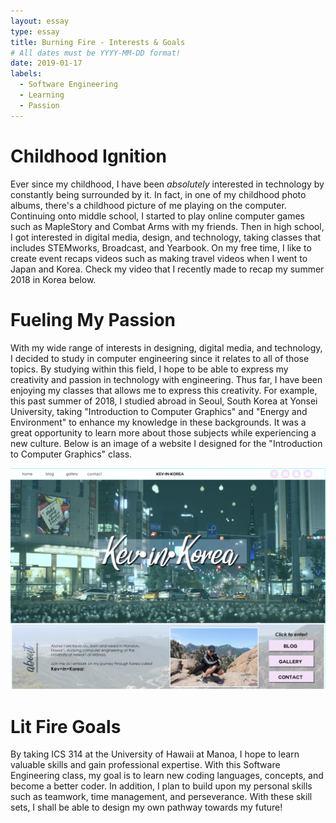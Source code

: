 ```yaml
---
layout: essay
type: essay
title: Burning Fire - Interests & Goals
# All dates must be YYYY-MM-DD format!
date: 2019-01-17
labels:
  - Software Engineering
  - Learning
  - Passion
---
```


# Childhood Ignition 
Ever since my childhood, I have been *absolutely* interested in technology by constantly being surrounded by it. In fact, in one of my childhood photo albums, there's a childhood picture of me playing on the computer. Continuing onto middle school, I started to play online computer games such as MapleStory and Combat Arms with my friends. Then in high school, I got interested in digital media, design, and technology, taking classes that includes STEMworks, Broadcast, and Yearbook. On my free time, I like to create event recaps videos such as making travel videos when I went to Japan and Korea. Check my video that I recently made to recap my summer 2018 in Korea below. 

<div class="ui embed" data-source="youtube" data-id="Cc3G45W2YXA" >
</div>

# Fueling My Passion
With my wide range of interests in designing, digital media, and technology, I decided to study in computer engineering since it relates to all of those topics. By studying within this field, I hope to be able to express my creativity and passion in technology with engineering. Thus far, I have been enjoying my classes that allows me to express this creativity. For example, this past summer of 2018, I studied abroad in Seoul, South Korea at Yonsei University, taking "Introduction to Computer Graphics" and "Energy and Environment" to enhance my knowledge in these backgrounds. It was a great opportunity to learn more about those subjects while experiencing a new culture. Below is an image of a website I designed for the "Introduction to Computer Graphics" class. 

<img class="ui large right floated rounded image" src="../images/websiteblog.png">

# Lit Fire Goals
By taking ICS 314 at the University of Hawaii at Manoa, I hope to learn valuable skills and gain professional expertise. With this Software Engineering class, my goal is to learn new coding languages, concepts, and become a better coder. In addition, I plan to build upon my personal skills such as teamwork, time management, and perseverance. With these skill sets, I shall be able to design my own pathway towards my future!
